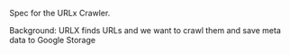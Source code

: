 
Spec for the URLx Crawler.


Background: URLX finds URLs and we want to crawl them and save meta data to Google Storage
